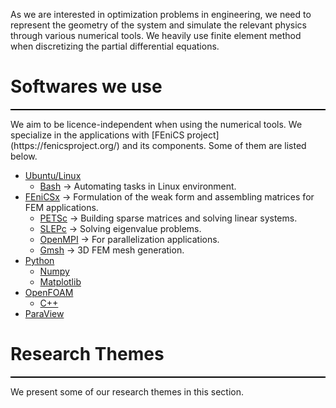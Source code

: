
As we are interested in optimization problems in engineering, we need to represent the geometry of the system and simulate the relevant physics through various numerical tools. We heavily use finite element method when discretizing the partial differential equations.  

# Softwares we use
<hr style="height: 2px; border: none; background-color: black;" />
We aim to be licence-independent when using the numerical tools. We specialize in the applications with [FEniCS project](https://fenicsproject.org/) and its components. Some of them are listed below.

* [Ubuntu/Linux](https://ubuntu.com/)
  * [Bash](https://en.wikipedia.org/wiki/Bash_(Unix_shell)) -> Automating tasks in Linux environment.
* [FEniCSx](https://github.com/FEniCS) -> Formulation of the weak form and assembling matrices for FEM applications.
  * [PETSc](https://petsc.org/release/overview/) -> Building sparse matrices and solving linear systems.
  * [SLEPc](https://slepc.upv.es/) -> Solving eigenvalue problems.
  * [OpenMPI](https://www.open-mpi.org/) -> For parallelization applications.
  * [Gmsh](https://gmsh.info/) -> 3D FEM mesh generation.
* [Python](https://www.python.org/)
  * [Numpy](https://numpy.org/)
  * [Matplotlib](https://matplotlib.org/)
* [OpenFOAM](https://www.openfoam.com/)
  * [C++](https://cplusplus.com/)
* [ParaView](https://www.paraview.org/)


# Research Themes
<hr style="height: 2px; border: none; background-color: black;" />
We present some of our research themes in this section.